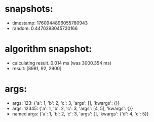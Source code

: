 # snapshots:

 * timestamp: 1760944896055780943
 * random: 0.4470298045720166

# algorithm snapshot:

 * calculating result..0.014 ms (was 3000.354 ms)
 * result: [8981, 92, 2900]

# args:

 * args: 123: {'a': 1, 'b': 2, 'c': 3, 'args': [], 'kwargs': {}}
 * args: 12345: {'a': 1, 'b': 2, 'c': 3, 'args': [4, 5], 'kwargs': {}}
 * named args: {'a': 1, 'b': 2, 'c': 3, 'args': [], 'kwargs': {'d': 4, 'e': 5}}
